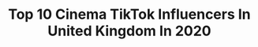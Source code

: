---
title: Top 10 Cinema TikTok Influencers In United Kingdom In 2020
description: >-
  Find top cinema TikTok influencers in United Kingdom in 2020. Most popular hashtags: #fyp #foryou #foryoupage #cinema.
platform: TikTok
hits: 74
text_top: Discover the top-rated TikTok accounts on inBeat.
text_bottom: Our platform holds 74 TikTok influencers like this in United Kingdom for you to connect with.
profiles:
  - username: "philarntz"
    fullname: >-
      Phil Arntz
    bio: >-
      Cinematographer with a love for technology and action sports.
    location: "United Kingdom"
    followers: 24713
    engagement: 740
    commentsToLikes: 0.006031
    id: cka0l2umcpapr0i789ubscdu3
    verified: false
    hashtags: "#heli, #cars, #fyp, #racing"
  - username: "luminaracosplay"
    fullname: >-
      Luminara Cosplay
    bio: >-
      🐉Canadian cosplayer in 🇬🇧🐉 ⚔Strong female character enthusiast⚔ ❌spam likes❌
    location: "United Kingdom"
    followers: 20200
    engagement: 2169
    commentsToLikes: 0.083905
    id: ck9107h23gokg0j785gxtzx2e
    verified: false
    hashtags: "#fyp, #retro, #netflix, #pumpkinmakeup"
  - username: "emsterbot"
    fullname: >-
      ✨Emily✨
    bio: >-
      💓
    location: "United Kingdom"
    followers: 17400
    engagement: 2833
    commentsToLikes: 0.024087
    id: ckcuqzi4fjh5v0j23dd8frpoc
    verified: false
    hashtags: "#johnnydepp, #harrypotter, #film, #cinematography"
  - username: "jacobxalexander"
    fullname: >-
      jacob alexander
    bio: >-
      blm .·:*¨༺ ♍︎ ༻¨*:·. 🤍✨🌇🥂🕊🌙 him / he / they
    location: "United Kingdom"
    followers: 124900
    engagement: 2646
    commentsToLikes: 0.018511
    id: ckav0tiiz6p3p0j23uc7hyzjn
    verified: false
    hashtags: "#xyzbca, #trending, #cinematics, #actors"
  - username: "daveliquidlizard"
    fullname: >-
      Dave Ashby
    bio: >-
      Freelance 3d artist in the UK. liquidlizard.co.uk patreon.com/daveliquidlizard
    location: "United Kingdom"
    followers: 445600
    engagement: 1184
    commentsToLikes: 0.014183
    id: ck9eixtvjzrj00j78dicokapq
    verified: false
    hashtags: "#ghost, #memes, #pikachu, #3d"
  - username: "dabrownhouse"
    fullname: >-
      Da Brown House
    bio: >-
      ❤️DaBrownHouse🤪 All members are followed
    location: "United Kingdom"
    followers: 12700
    engagement: 1808
    commentsToLikes: 0.026538
    id: ck8rt81n21yjs0j78vu03zka5
    verified: false
    hashtags: "#fy, #desi, #xyzbca, #goviral"
  - username: "86thfloor"
    fullname: >-
      86thfloor
    bio: >-
      A team of cosplayers and filmmakers! Check us out on YouTube. Ac run by Miranda
    location: "United Kingdom"
    followers: 354900
    engagement: 1875
    commentsToLikes: 0.010701
    id: ck90ru77znckb0j78w2ujpa1d
    verified: false
    hashtags: "#anime, #legendofzelda, #cinematic, #blooper"
  - username: "bestmoviescenes69"
    fullname: >-
      BestMovieScenes69
    bio: >-
      Hope you enjoy my account All of the film names are in the caption
    location: "United Kingdom"
    followers: 114200
    engagement: 1233
    commentsToLikes: 0.010865
    id: ck920k0esek4y0j782h8sad00
    verified: false
    hashtags: "#moviescene, #intense, #cinema, #fyp"
  - username: "movietings10"
    fullname: >-
      <333
    bio: >-
      I like movies and timothee chalamet :)
    location: "United Kingdom"
    followers: 7704
    engagement: 1601
    commentsToLikes: 0.023234
    id: ckavthkyo69v80j23l7mzt03h
    verified: false
    hashtags: "#cinematic, #timotheechalamet, #trending, #getmefamous"
  - username: "elliot_power"
    fullname: >-
      Elliot power
    bio: >-
      19 Football and movies 🤷‍♂️10K🤷‍♂️ Twitter.com/power_elliot
    location: "United Kingdom"
    followers: 6957
    engagement: 505
    commentsToLikes: 0.014955
    id: ckcj0j4fi3dzc0j231ebwj0h1
    verified: false
    hashtags: "#highlights, #trending, #cinema, #humour"
---